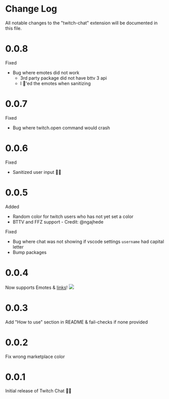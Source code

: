 # Change Log
All notable changes to the "twitch-chat" extension will be documented in this file.
# 0.0.8
Fixed
* Bug where emotes did not work 
   - 3rd party package did not have bttv 3 api
   - I 🦆'ed the emotes when sanitizing
# 0.0.7
Fixed
* Bug where twitch.open command would crash
# 0.0.6
Fixed
* Sanitized user input 🐛👮
# 0.0.5

Added
* Random color for twitch users who has not yet set a color
* BTTV and FFZ support - Credit: @ngajhede

Fixed
* Bug where chat was not showing if vscode settings `username` had capital letter
* Bump packages

# 0.0.4

Now supports Emotes & [links]()! ![](https://static-cdn.jtvnw.net/emoticons/v1/88/1.0)

# 0.0.3

Add "How to use" section in README & fail-checks if none provided

# 0.0.2

Fix wrong marketplace color

# 0.0.1

Initial release of Twitch Chat 🎉🎉